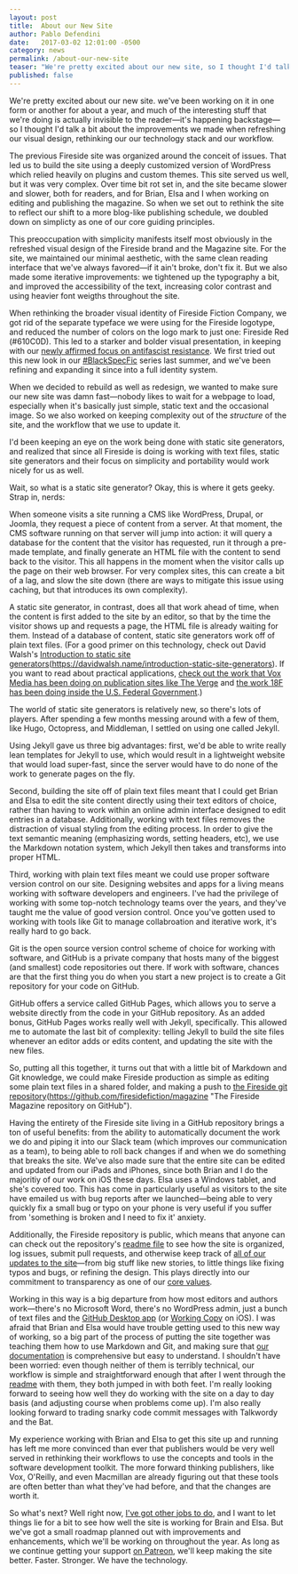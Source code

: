 ```yaml
---
layout: post
title:  About our New Site
author: Pablo Defendini
date:   2017-03-02 12:01:00 -0500
category: news
permalink: /about-our-new-site
teaser: "We're pretty excited about our new site, so I thought I'd talk a bit about the new visual design, our new technology stack, and our workflow."
published: false
---
```


We're pretty excited about our new site. we've been working on it in one form or another for about a year, and much of the interesting stuff that we're doing is actually invisible to the reader—it's happening backstage—so I thought I'd talk a bit about the improvements we made when refreshing our visual design, rethinking our our technology stack and our workflow.

The previous Fireside site was organized around the conceit of issues. That led us to build the site using a deeply customized version of WordPress which relied heavily on plugins and custom themes. This site served us well, but it was very complex. Over time bit rot set in, and the site became slower and slower, both for readers, and for Brian, Elsa and I when working on editing and publishing the magazine. So when we set out to rethink the site to reflect our shift to a more blog-like publishing schedule, we doubled down on simplicty as one of our core guiding principles. 

This preoccupation with simplicity manifests itself most obviously in the refreshed visual design of the Fireside brand and the Magazine site. For the site, we maintained our minimal aesthetic, with the same clean reading interface that we've always favored—if it ain't broke, don't fix it. But we also made some iterative improvements: we tightened up the typography a bit, and improved the accessibility of the text, increasing color contrast and using heavier font weigths throughout the site. 

When rethinking the broader visual identity of Fireside Fiction Company, we got rid of the separate typeface we were using for the Fireside logotype, and reduced the number of colors on the logo mark to just one: Fireside Red (#610C0D). This led to a starker and bolder visual presentation, in keeping with our [newly affirmed focus on antifascist resistance](/this-machine-fights-fascism). We first tried out this new look in our [\#BlackSpecFic](https://medium.com/fireside-fiction-company/blackspecfic-571c00033717#.2l9wb6vpb) series last summer, and we've been refining and expanding it since into a full identity system.

When we decided to rebuild as well as redesign, we wanted to make sure our new site was damn fast—nobody likes to wait for a webpage to load, especially when it's basically just simple, static text and the occasional image. So we also worked on keeping complexity out of the _structure_ of the site, and the workflow that we use to update it. 

I'd been keeping an eye on the work being done with static site generators, and realized that since all Fireside is doing is working with text files, static site generators and their focus on simplicity and portability would work nicely for us as well. 

Wait, so what is a static site generator? Okay, this is where it gets geeky. Strap in, nerds:

When someone visits a site running a CMS like WordPress, Drupal, or Joomla, they request a piece of content from a server. At that moment, the CMS software running on that server will jump into action: it will query a database for the content that the visitor has requested, run it through a pre-made template, and finally generate an HTML file with the content to send back to the visitor. This all happens in the moment when the visitor calls up the page on their web browser. For very complex sites, this can create a bit of a lag, and slow the site down (there are ways to mitigate this issue using caching, but that introduces its own complexity).

A static site generator, in contrast, does all that work ahead of time, when the content is first added to the site by an editor, so that by the time the visitor shows up and requests a page, the HTML file is already waiting for them. Instead of a database of content, static site generators work off of plain text files. (For a good primer on this technology, check out David Walsh's [Introduction to static site generators](#)(https://davidwalsh.name/introduction-static-site-generators). If you want to read about practical applications, [check out the work that Vox Media has been doing on publication sites like The Verge](#) and [the work 18F has been doing inside the U.S. Federal Government](https://18f.gsa.gov/2014/11/17/taking-control-of-our-website-with-jekyll-and-webhooks/).)

The world of static site generators is relatively new, so there's lots of players. After spending a few months messing around with a few of them, like Hugo, Octopress, and Middleman, I settled on using one called Jekyll.

Using Jekyll gave us three big advantages: first, we'd be able to write really lean templates for Jekyll to use, which would result in a lightweight website that would load super-fast, since the server would have to do none of the work to generate pages on the fly.

Second, building the site off of plain text files meant that I could get Brian and Elsa to edit the site content directly using their text editors of choice, rather than having to work within an online admin interface designed to edit entries in a database. Additionally, working with text files removes the distraction of visual styling from the editing process. In order to give the text semantic meaning (emphasizing words, setting headers, etc), we use the Markdown notation system, which Jekyll then takes and transforms into proper HTML.

Third, working with plain text files meant we could use proper software version control on our site. Designing websites and apps for a living means working with software developers and engineers. I've had the privilege of working with some top-notch technology teams over the years, and they've taught me the value of good version control. Once you've gotten used to working with tools like Git to manage collabroation and iterative work, it's really hard to go back.

Git is the open source version control scheme of choice for working with software, and GitHub is a private company that hosts many of the biggest (and smallest) code repositories out there. If work with software, chances are that the first thing you do when you start a new project is to create a Git repository for your code on GitHub.

GitHub offers a service called GitHub Pages, which allows you to serve a website directly from the code in your GitHub repository. As an added bonus, GitHub Pages works really well with Jekyll, specifically. This allowed me to automate the last bit of complexity: telling Jekyll to build the site files whenever an editor adds or edits content, and updating the site with the new files.

So, putting all this together, it turns out that with a little bit of Markdown and Git knowledge, we could make Fireside production as simple as editing some plain text files in a shared folder, and making a push to [the Fireside git repository](#)(https://github.com/firesidefiction/magazine "The Fireside Magazine repository on GitHub").

Having the entirety of the Fireside site living in a GitHub repository brings a ton of useful benefits: from the ability to automatically document the work we do and piping it into our Slack team (which improves our communication as a team), to being able to roll back changes if and when we do something that breaks the site. We've also made sure that the entire site can be edited and updated from our iPads and iPhones, since both Brian and I do the majoritiy of our work on iOS these days. Elsa uses a Windows tablet, and she's covered too. This has come in particularly useful as visitors to the site have emailed us with bug reports after we launched—being able to very quickly fix a small bug or typo on your phone is very useful if you suffer from 'something is broken and I need to fix it' anxiety.

Additionally, the Fireside repository is public, which means that anyone can can check out the repository's [readme file](https://github.com/firesidefiction/firesidefiction.github.io/blob/master/README.md) to see how the site is organized, log issues, submit pull requests, and otherwise keep track of [all of our updates to the site](https://github.com/firesidefiction/firesidefiction.github.io/commits/master)—from big stuff like new stories, to little things like fixing typos and bugs, or refining the design. This plays directly into our commitment to transparency as one of our [core values](/values).

Working in this way is a big departure from how most editors and authors work—there's no Microsoft Word, there's no WordPress admin, just a bunch of text files and the [GitHub Desktop app](https://desktop.github.com) (or [Working Copy](https://workingcopyapp.com) on iOS). I was afraid that Brian and Elsa would have trouble getting used to this new way of working, so a big part of the process of putting the site together was teaching them how to use Markdown and Git, and making sure that [our documentation](https://github.com/firesidefiction/firesidefiction.github.io/blob/master/README.md) is comprehensive but easy to understand. I shouldn't have been worried: even though neither of them is terribly technical, our workflow is simple and straightforward enough that after I went through the [readme](https://github.com/firesidefiction/firesidefiction.github.io/blob/master/README.md) with them, they both jumped in with both feet. I'm really looking forward to seeing how well they do working with the site on a day to day basis (and adjusting course when problems come up). I'm also really looking forward to trading snarky code commit messages with Talkwordy and the Bat.

My experience working with Brian and Elsa to get this site up and running has left me more convinced than ever that publishers would be very well served in rethinking their workflows to use the concepts and tools in the software development toolkit. The more forward thinking publishers, like Vox, O'Reilly, and even Macmillan are already figuring out that these tools are often better than what they've had before, and that the changes are worth it.

So what's next? Well right now, [I've got other jobs to do](defendini.com), and I want to let things lie for a bit to see how well the site is working for Brain and Elsa. But we've got a small roadmap planned out with improvements and enhancements, which we'll be working on throughout the year. As long as we continue getting your support [on Patreon](https://www.patreon.com/firesidefiction), we'll keep making the site better. Faster. Stronger. We have the technology.